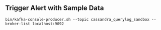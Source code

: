 

Trigger Alert with Sample Data
------------------------------

    bin/kafka-console-producer.sh --topic cassandra_querylog_sandbox --broker-list localhost:9092
